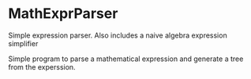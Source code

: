 # MathExprParser
Simple expression parser. Also includes a naive algebra expression simplifier

Simple program to parse a mathematical expression and generate a tree from the experssion.

